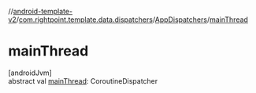 //[android-template-v2](../../../index.md)/[com.rightpoint.template.data.dispatchers](../index.md)/[AppDispatchers](index.md)/[mainThread](main-thread.md)

# mainThread

[androidJvm]\
abstract val [mainThread](main-thread.md): CoroutineDispatcher
